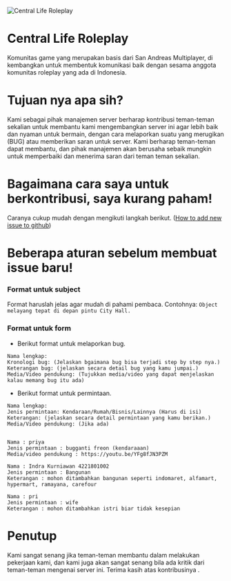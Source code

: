 ![Central Life Roleplay](https://image.prntscr.com/image/iUmWOXmLTLCRmeOgyUGFkw.png)

# Central Life Roleplay
Komunitas game yang merupakan basis dari San Andreas Multiplayer, di kembangkan untuk membentuk komunikasi baik dengan sesama anggota komunitas roleplay yang ada di Indonesia.

# Tujuan nya apa sih?
Kami sebagai pihak manajemen server berharap kontribusi teman-teman sekalian untuk membantu kami mengembangkan server ini agar lebih baik dan nyaman untuk bermain, dengan cara melaporkan suatu yang merugikan (BUG) atau memberikan saran untuk server. Kami berharap teman-teman dapat membantu, dan pihak manajemen akan berusaha sebaik mungkin untuk memperbaiki dan menerima saran dari teman teman sekalian.

# Bagaimana cara saya untuk berkontribusi, saya kurang paham!
Caranya cukup mudah dengan mengikuti langkah berikut. ([How to add new issue to github](https://help.github.com/articles/creating-an-issue/))

# Beberapa aturan sebelum membuat issue baru!

### Format untuk subject
Format haruslah jelas agar mudah di pahami pembaca. 
Contohnya: 
```Object melayang tepat di depan pintu City Hall.```

### Format untuk form

* Berikut format untuk melaporkan bug.
```
Nama lengkap:
Kronologi bug: (Jelaskan bgaimana bug bisa terjadi step by step nya.)
Keterangan bug: (jelaskan secara detail bug yang kamu jumpai.)
Media/Video pendukung: (Tujukkan media/video yang dapat menjelaskan kalau memang bug itu ada)
```

* Berikut format untuk permintaan.
```
Nama lengkap:
Jenis permintaan: Kendaraan/Rumah/Bisnis/Lainnya (Harus di isi)
Keterangan: (jelaskan secara detail permintaan yang kamu berikan.)
Media/Video pendukung: (Jika ada)


Nama : priya
Jenis permintaan : bugganti freon (kendaraaan)
Media/video pendukung : https://youtu.be/YFg8fJN3PZM

Nama : Indra Kurniawan 4221801002
Jenis permintaan : Bangunan
Keterangan : mohon ditambahkan bangunan seperti indomaret, alfamart, hypermart, ramayana, carefour

Nama : pri
Jenis permintaan : wife
Keterangan : mohon ditambahkan istri biar tidak kesepian
```

# Penutup
Kami sangat senang jika teman-teman membantu dalam melakukan pekerjaan kami, dan kami juga akan sangat senang bila ada kritik dari teman-teman mengenai server ini. Terima kasih atas kontribusinya .
